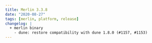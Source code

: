 ```yaml
---
title: Merlin 3.3.8
date: "2020-08-27"
tags: [merlin, platform, release]
changelog: |
  + merlin binary
    - dune: restore compatibility with dune 1.8.0 (#1157, #1153)
---
```

